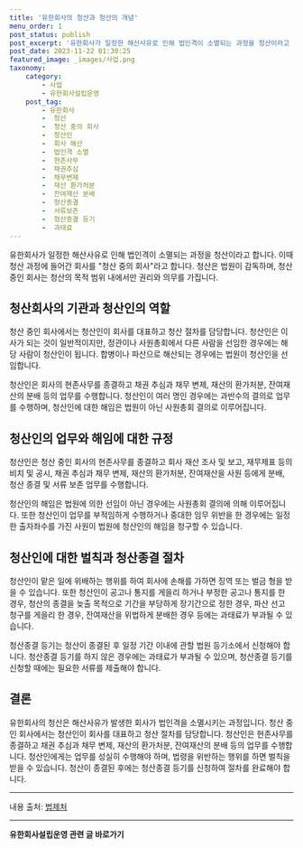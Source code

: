 ```yaml
---
title: '유한회사의 청산과 청산의 개념'
menu_order: 1
post_status: publish
post_excerpt: '유한회사가 일정한 해산사유로 인해 법인격이 소멸되는 과정을 청산이라고 합니다. 이때 청산 과정에 들어간 회사를  청산 중의 회사 라고 합니다. 청산은 법원이 감독하며, 청산 중인 회사는 청산의 목적 범위 내에서만 권리와 의무를 가집니다.'
post_date: 2023-11-22 01:30:25
featured_image: _images/사업.png
taxonomy:
    category:
        - 사업
        - 유한회사설립운영
    post_tag:
        - 유한회사
        -  청산
        -  청산 중의 회사
        -  청산인
        -  회사 해산
        -  법인격 소멸
        -  현존사무
        -  채권추심
        -  채무변제
        -  재산 환가처분
        -  잔여재산 분배
        -  청산종결
        -  서류보존
        -  청산종결 등기
        -  과태료
---
```



유한회사가 일정한 해산사유로 인해 법인격이 소멸되는 과정을 청산이라고 합니다. 이때 청산 과정에 들어간 회사를 "청산 중의 회사"라고 합니다. 청산은 법원이 감독하며, 청산 중인 회사는 청산의 목적 범위 내에서만 권리와 의무를 가집니다.

## 청산회사의 기관과 청산인의 역할

청산 중인 회사에서는 청산인이 회사를 대표하고 청산 절차를 담당합니다. 청산인은 이사가 되는 것이 일반적이지만, 정관이나 사원총회에서 다른 사람을 선임한 경우에는 해당 사람이 청산인이 됩니다. 합병이나 파산으로 해산되는 경우에는 법원이 청산인을 선임합니다.

청산인은 회사의 현존사무를 종결하고 채권 추심과 채무 변제, 재산의 환가처분, 잔여재산의 분배 등의 업무를 수행합니다. 청산인이 여러 명인 경우에는 과반수의 결의로 업무를 수행하며, 청산인에 대한 해임은 법원이 아닌 사원총회 결의로 이루어집니다.

## 청산인의 업무와 해임에 대한 규정

청산인은 청산 중인 회사의 현존사무를 종결하고 회사 재산 조사 및 보고, 재무제표 등의 비치 및 공시, 채권 추심과 채무 변제, 재산의 환가처분, 잔여재산을 사원 등에게 분배, 청산 종결 및 서류 보존 업무를 수행합니다.

청산인의 해임은 법원에 의한 선임이 아닌 경우에는 사원총회 결의에 의해 이루어집니다. 또한 청산인이 업무를 부적임하게 수행하거나 중대한 임무 위반을 한 경우에는 일정한 출자좌수를 가진 사원이 법원에 청산인의 해임을 청구할 수 있습니다.

## 청산인에 대한 벌칙과 청산종결 절차

청산인이 맡은 일에 위배하는 행위를 하여 회사에 손해를 가하면 징역 또는 벌금 형을 받을 수 있습니다. 또한 청산인이 공고나 통지를 게을리 하거나 부정한 공고나 통지를 한 경우, 청산의 종결을 늦출 목적으로 기간을 부당하게 장기간으로 정한 경우, 파산 선고 청구를 게을리 한 경우, 잔여재산을 위법하게 분배한 경우 등에는 과태료가 부과될 수 있습니다.

청산종결 등기는 청산이 종결된 후 일정 기간 이내에 관할 법원 등기소에서 신청해야 합니다. 청산종결 등기를 하지 않은 경우에는 과태료가 부과될 수 있으며, 청산종결 등기를 신청할 때에는 필요한 서류를 제출해야 합니다.

## 결론

유한회사의 청산은 해산사유가 발생한 회사가 법인격을 소멸시키는 과정입니다. 청산 중인 회사에서는 청산인이 회사를 대표하고 청산 절차를 담당합니다. 청산인은 현존사무를 종결하고 채권 추심과 채무 변제, 재산의 환가처분, 잔여재산의 분배 등의 업무를 수행합니다. 청산인에게는 업무를 성실히 수행해야 하며, 법령을 위반하는 행위를 하면 벌칙을 받을 수 있습니다. 청산이 종결된 후에는 청산종결 등기를 신청하여 절차를 완료해야 합니다.

---
내용 출처: [법제처](http://www.law.go.kr/lsSc.do?menuId=0&p1=&subMenu=1&nwYn=1&section=&tabNo=&query=%EC%B2%AD%EC%82%B0+%EC%9C%A0%ED%95%9C%ED%9A%8C%EC%82%AC&x=0&y=0#liBgcolor0)
<!-- wp:separator -->
<hr class="wp-block-separator has-alpha-channel-opacity"/>
<!-- /wp:separator -->

<!-- wp:group {"backgroundColor":"base","layout":{"type":"constrained"}} -->
<div class="wp-block-group has-base-background-color has-background"><!-- wp:paragraph {"align":"center","fontSize":"medium"} -->
<p class="has-text-align-center has-large-font-size"><strong>유한회사설립운영 관련 글 바로가기</strong></p>
<!-- /wp:paragraph -->


<!-- wp:latest-posts
{"categories":[{"id":27282,"count":19,"description":"","link":"https://uknowlaw.com/category/%ec%9c%a0%ed%95%9c%ed%9a%8c%ec%82%ac%ec%84%a4%eb%a6%bd%ec%9a%b4%ec%98%81/","name":"유한회사설립운영","slug":"유한회사설립운영","taxonomy":"category","parent":0,"meta":[],"_links":{"self":[{"href":"https://uknowlaw.com/wp-json/wp/v2/categories/27282"}],"collection":[{"href":"https://uknowlaw.com/wp-json/wp/v2/categories"}],"about":[{"href":"https://uknowlaw.com/wp-json/wp/v2/taxonomies/category"}],"wp:post_type":[{"href":"https://uknowlaw.com/wp-json/wp/v2/posts?categories=27282"}],"curies":[{"name":"wp","href":"https://api.w.org/{rel}","templated":true}]}}],"postsToShow":100,"excerptLength":28,"postLayout":"grid","columns":2,"featuredImageAlign":"left","featuredImageSizeSlug":"large","fontSize":"small"} /--></div>
<!-- /wp:group -->
